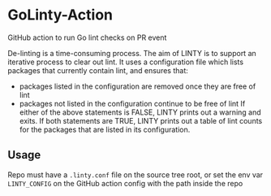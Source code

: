 # GoLinty-Action
GitHub action to run Go lint checks on PR event

De-linting is a time-consuming process. The aim of LINTY is to support an iterative process to clear out lint. It uses a configuration file which lists packages that currently contain lint, and ensures that:

 - packages listed in the configuration are removed once they are free of lint
 - packages not listed in the configuration continue to be free of lint
If either of the above statements is FALSE, LINTY prints out a warning and exits. If both statements are TRUE, LINTY prints out a table of lint counts for the packages that are listed in its configuration.

## Usage

Repo must have a `.linty.conf` file on the source tree root, or set the env var `LINTY_CONFIG` on the GitHub action config with the path inside the repo
